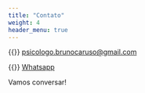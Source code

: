 ```yaml
---
title: "Contato"
weight: 4
header_menu: true
---
```


{{<icon class="fa fa-envelope">}}&nbsp;[psicologo.brunocaruso@gmail.com](mailto:psicologo.brunocaruso@gmail.com)

{{<icon class="fa fa-whatsapp">}}&nbsp;[Whatsapp](https://api.whatsapp.com/send/?phone=5511993037443&text&type=phone_number&app_absent=0)

Vamos conversar!

  
<!-- Google tag (gtag.js) - Google Analytics -->
<script async src="https://www.googletagmanager.com/gtag/js?id=G-8PRN5ZRZ02">
</script>
<script>
  window.dataLayer = window.dataLayer || [];
  function gtag(){dataLayer.push(arguments);}
  gtag('js', new Date());

  gtag('config', 'G-8PRN5ZRZ02');
</script>
